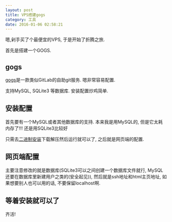```yaml
---
layout: post
title: VPS搭建gogs
category: 工具
date: 2016-01-06 02:58:21
---
```


嗯,剁手买了个最便宜的VPS, 于是开始了折腾之旅.

首先是搭建一个GOGS.

<!-- more -->

## gogs
[gogs](https://gogs.io/)是一款类似GitLab的自助git服务. 嗯非常容易配置.

支持MySQL, SQLite3 等数据库. 安装配置炒鸡简单.

## 安装配置
首先要有一个MySQL或者其他数据库的支持. 本来我是用MySQL的, 但是它太耗内存了!!! 还是用SQLite3比较好

只需去[二进制安装](https://gogs.io/docs/installation/install_from_binary)下载解压然后运行就可以了, 之后就是网页端的配置.

## 网页端配置
主要注意修改的就是数据库(SQLite3可以之间创建一个数据库文件就行, MySQL还要在数据库里新建用户之类的(安全起见)), 然后就是ssh地址和html主页地址, 如果想要别人也可以用的话, 不要保留localhost啊.

## 等着安装就可以了
齐活!
